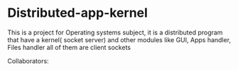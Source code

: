 # Distributed-app-kernel
This is a project for Operating systems subject, it is a distributed program that have a kernel( socket server) and other modules like GUI, Apps handler, Files handler all of them are client sockets

Collaborators:


